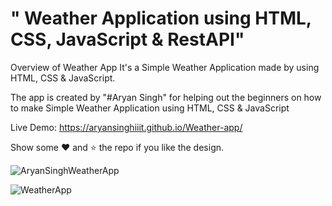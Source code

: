 # " Weather Application using HTML, CSS, JavaScript & RestAPI" 


Overview of Weather App
It's a Simple Weather Application made by using HTML, CSS & JavaScript.

The app is created by "#Aryan Singh" for helping out the beginners on how to make Simple Weather Application using HTML, CSS & JavaScript

Live Demo: https://aryansinghiiit.github.io/Weather-app/


Show some ❤️ and ⭐ the repo if you like the design.

![AryanSinghWeatherApp](https://user-images.githubusercontent.com/96579866/148675600-29e87672-87ac-46d4-8e7b-cfb395ce098a.png)

![WeatherApp](https://user-images.githubusercontent.com/96579866/148675671-614de50a-0d8b-417b-98a6-3f680eb4f5a5.png)
